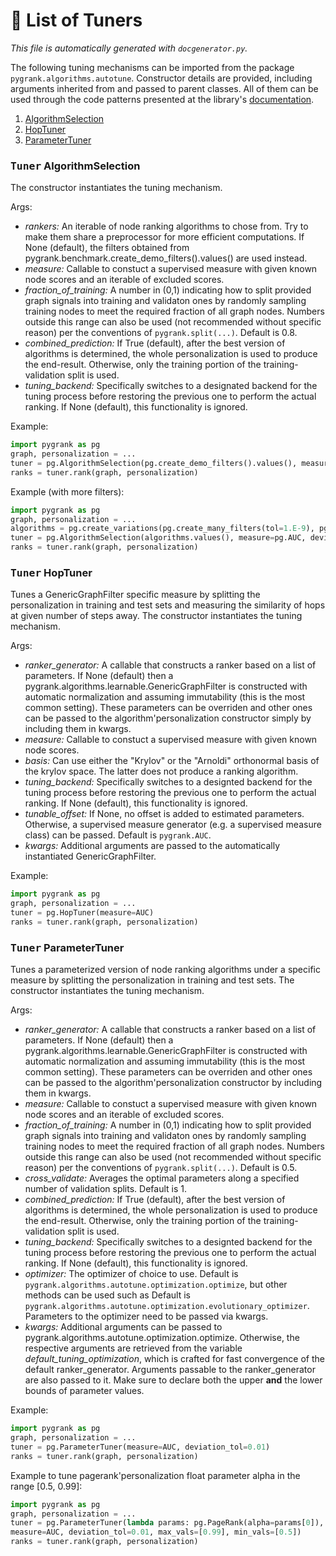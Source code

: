 # :scroll: List of Tuners
*This file is automatically generated with `docgenerator.py`.*

The following tuning mechanisms can be imported from the package `pygrank.algorithms.autotune`.
Constructor details are provided, including arguments inherited from and passed to parent classes.
All of them can be used through the code patterns presented at the library's [documentation](documentation.md#autotune).  
1. [AlgorithmSelection](#tuner-algorithmselection)
2. [HopTuner](#tuner-hoptuner)
3. [ParameterTuner](#tuner-parametertuner)

### <kbd>Tuner</kbd> AlgorithmSelection
 The constructor instantiates the tuning mechanism. 

Args: 
 * *rankers:* An iterable of node ranking algorithms to chose from. Try to make them share a preprocessor for more efficient computations. If None (default), the filters obtained from pygrank.benchmark.create_demo_filters().values() are used instead. 
 * *measure:* Callable to constuct a supervised measure with given known node scores and an iterable of excluded scores. 
 * *fraction_of_training:* A number in (0,1) indicating how to split provided graph signals into training and validaton ones by randomly sampling training nodes to meet the required fraction of all graph nodes. Numbers outside this range can also be used (not recommended without specific reason) per the conventions of `pygrank.split(...)`. Default is 0.8. 
 * *combined_prediction:* If True (default), after the best version of algorithms is determined, the whole personalization is used to produce the end-result. Otherwise, only the training portion of the training-validation split is used. 
 * *tuning_backend:* Specifically switches to a designated backend for the tuning process before restoring the previous one to perform the actual ranking. If None (default), this functionality is ignored. 

Example:

```python 
import pygrank as pg 
graph, personalization = ... 
tuner = pg.AlgorithmSelection(pg.create_demo_filters().values(), measure=pg.AUC, deviation_tol=0.01) 
ranks = tuner.rank(graph, personalization) 
```


Example (with more filters):

```python 
import pygrank as pg 
graph, personalization = ... 
algorithms = pg.create_variations(pg.create_many_filters(tol=1.E-9), pg.create_many_variation_types()) 
tuner = pg.AlgorithmSelection(algorithms.values(), measure=pg.AUC, deviation_tol=0.01) 
ranks = tuner.rank(graph, personalization) 
```

### <kbd>Tuner</kbd> HopTuner

Tunes a GenericGraphFilter specific measure by splitting the personalization 
in training and test sets and measuring the similarity of hops at given number of steps 
away. The constructor instantiates the tuning mechanism. 

Args: 
 * *ranker_generator:* A callable that constructs a ranker based on a list of parameters. If None (default) then a pygrank.algorithms.learnable.GenericGraphFilter is constructed with automatic normalization and assuming immutability (this is the most common setting). These parameters can be overriden and other ones can be passed to the algorithm'personalization constructor simply by including them in kwargs. 
 * *measure:* Callable to constuct a supervised measure with given known node scores. 
 * *basis:* Can use either the "Krylov" or the "Arnoldi" orthonormal basis of the krylov space. The latter does not produce a ranking algorithm. 
 * *tuning_backend:* Specifically switches to a designted backend for the tuning process before restoring the previous one to perform the actual ranking. If None (default), this functionality is ignored. 
 * *tunable_offset:* If None, no offset is added to estimated parameters. Otherwise, a supervised measure generator (e.g. a supervised measure class) can be passed. Default is `pygrank.AUC`. 
 * *kwargs:* Additional arguments are passed to the automatically instantiated GenericGraphFilter. 

Example:

```python 
import pygrank as pg 
graph, personalization = ... 
tuner = pg.HopTuner(measure=AUC) 
ranks = tuner.rank(graph, personalization) 
```

### <kbd>Tuner</kbd> ParameterTuner

Tunes a parameterized version of node ranking algorithms under a specific measure by splitting the personalization 
in training and test sets. The constructor instantiates the tuning mechanism. 

Args: 
 * *ranker_generator:* A callable that constructs a ranker based on a list of parameters. If None (default) then a pygrank.algorithms.learnable.GenericGraphFilter is constructed with automatic normalization and assuming immutability (this is the most common setting). These parameters can be overriden and other ones can be passed to the algorithm'personalization constructor by including them in kwargs. 
 * *measure:* Callable to constuct a supervised measure with given known node scores and an iterable of excluded scores. 
 * *fraction_of_training:* A number in (0,1) indicating how to split provided graph signals into training and validaton ones by randomly sampling training nodes to meet the required fraction of all graph nodes. Numbers outside this range can also be used (not recommended without specific reason) per the conventions of `pygrank.split(...)`. Default is 0.5. 
 * *cross_validate:* Averages the optimal parameters along a specified number of validation splits. Default is 1. 
 * *combined_prediction:* If True (default), after the best version of algorithms is determined, the whole personalization is used to produce the end-result. Otherwise, only the training portion of the training-validation split is used. 
 * *tuning_backend:* Specifically switches to a designted backend for the tuning process before restoring the previous one to perform the actual ranking. If None (default), this functionality is ignored. 
 * *optimizer:* The optimizer of choice to use. Default is `pygrank.algorithms.autotune.optimization.optimize`, but other methods can be used such as Default is `pygrank.algorithms.autotune.optimization.evolutionary_optimizer`. Parameters to the optimizer need to be passed via kwargs. 
 * *kwargs:* Additional arguments can be passed to pygrank.algorithms.autotune.optimization.optimize. Otherwise, the respective arguments are retrieved from the variable *default_tuning_optimization*, which is crafted for fast convergence of the default ranker_generator. Arguments passable to the ranker_generator are also passed to it. Make sure to declare both the upper **and** the lower bounds of parameter values. 

Example:

```python 
import pygrank as pg 
graph, personalization = ... 
tuner = pg.ParameterTuner(measure=AUC, deviation_tol=0.01) 
ranks = tuner.rank(graph, personalization) 
```


Example to tune pagerank'personalization float parameter alpha in the range [0.5, 0.99]:

```python 
import pygrank as pg 
graph, personalization = ... 
tuner = pg.ParameterTuner(lambda params: pg.PageRank(alpha=params[0]), 
measure=AUC, deviation_tol=0.01, max_vals=[0.99], min_vals=[0.5]) 
ranks = tuner.rank(graph, personalization) 
```
